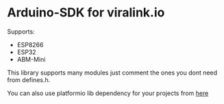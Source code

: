 # Arduino-SDK for viralink.io

Supports:
  * ESP8266
  * ESP32 
  * ABM-Mini

This library supports many modules just comment the ones you dont need from defines.h.

You can also use platformio lib dependency for your projects from [here]( https://platformio.org/lib/show/12005/Viralink_Arduino_SDK/installation)
